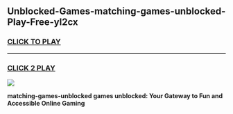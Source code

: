 
## Unblocked-Games-matching-games-unblocked-Play-Free-yl2cx
<h3>
<a href="https://premium76.site?title=matching-games-unblocked&ref=10A">CLICK TO PLAY</a></h3>
<hr>

<h3>
<a href="https://premium76.site?title=matching-games-unblocked&ref=10A">CLICK 2 PLAY</a>
  
</h3>

<a href="https://premium76.site?title=matching-games-unblocked&ref=10A"><img src="https://clearcache.store/games.png"></a>


**matching-games-unblocked games unblocked: Your Gateway to Fun and Accessible Online Gaming**
